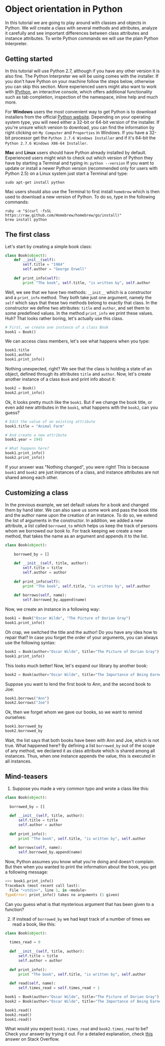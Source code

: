 Object orientation in Python
===

In this tutorial we are going to play around with classes and objects in Python.
We will create a class with several methods and attributes, analyze it carefully and see important differences between class attributes and instance attributes. 
To write Python commands we will use the plain Python Interpreter.


Getting started
---
In this tutorial will use Python 2.7, although if you have any other version it is also fine. The Python Interpreter we will be using comes with the installer. If you don't have Python on your machine follow the steps below, otherwise you can skip this section.
More experienced users might also want to work with [IPython](http://ipython.org/install.html), an interactive console, which offers additional functionality such as tab completion, inspection of the namespace, inline help and much more. 


For **Windows** users the most convenient way to get Python is to download installers from the official [Python website](https://www.python.org/download/). Depending on your operating system type, you will need either a 32-bit or 64-bit version of the installer.
If you're unsure which version to download, you can find the information by right clicking on `My Computer` and `Properties` in Windows. If you have a 32-bit processor get the `Python 2.7.6 Windows Installer` and if it's 64-bit the `Python 2.7.6 Windows X86-64 Installer`.

**Mac** and **Linux** users should have Python already installed by default. 
Experienced users might wish to check out which version of Python they have by starting a Terminal and typing in: 
```python --version```
If you want to update or install a newer Python version (recommended only for users with Python 2.5) on a Linux system just start a Terminal and type:
```
sudo apt-get install python
```
Mac users should also use the Terminal to first install `homebrew` which is then used to download a new version of Python. To do so, type in the following commands:
```
ruby -e "$(curl -fsSL https://raw.github.com/Homebrew/homebrew/go/install)"
brew install python
```

The first class
---
Let's start by creating a simple book class:
```python
class Book(object):
	def __init__(self):
		self.title = "1984"
		self.author = "George Orwell"
	
	def print_info(self):
		print "The book", self.title, "is written by", self.author

```

Well, we see that we have two methods: `__init__` which is a constructor and a `print_info` method.
They both take just one argument, namely the `self` which says that these two methods belong to exactly that class.
In the constructor we define two attributes: `title` and `author`, and set them to some predefined values.
In the method `print_info` we print these values. Huh? That looks rather boring, let's actually use this class.

```python
# First, we create one instance of a class Book
book1 = Book()
```

We can access class members, let's see what happens when you type:
```python
book1.title
book1.author
book1.print_info()
```
Nothing unexpected, right? 
We see that the class is holding a state of an object, defined through its attributes `title` and `author`.
Now, let's create another instance of a class `Book` and print info about it:
```python
book2 = Book()
book2.print_info()
```
Ok, it looks pretty much like the `book1`. But if we change the book title, or even add new attributes in the `book1`, what happens with the `book2`, can you guess?

```python
# Edit the value of an existing attribute
book1.title = "Animal Farm"

# And create a new attribute
book1.year = 1945

# What happens here?
book1.print_info()
book2.print_info()

```

If your answer was "Nothing changed", you were right! 
This is because `book1` and `book2` are just instances of a class, and instance attributes are not shared among each other.

Customizing a class
---
In the previous example, we set default values for a book and changed them by hand later.
We can also save us some work and pass the book title and the author name upon the creation of an instance.
To do so, we extend the list of arguments in the constructor. 
In addition, we added a new attribute, a list called `borrowed_to` which helps us keep the track of persons whom we borrowed our book to. 
For track keeping we create a new method, that takes the name as an argument and appends it to the list.

```python
class Book(object):
	
	borrowed_by = []
	
	def __init__(self, title, author):
		self.title = title
		self.author = author
		
	def print_info(self):
		print "The book", self.title, "is written by", self.author
		
	def borrows(self, name):
		self.borrowed_by.append(name)
```

Now, we create an instance in a following way:
```python
book1 = Book("Oscar Wilde", "The Picture of Dorian Gray")
book1.print_info()
```

Oh crap, we switched the title and the author! Do you have any idea how to repair that? 
In case you forget the order of your arguments, you can always use the following syntax:
```python
book1 = Book(author="Oscar Wilde", title="The Picture of Dorian Gray")
book1.print_info()
```
This looks much better! Now, let's expand our library by another book:
```python
book2 = Book(author="Oscar Wilde", title="The Importance of Being Earnest")
```

Suppose you want to lend the first book to Ann, and the second book to Joe:
```python
book1.borrows("Ann")
book2.borrows("Joe")
```
Ok, then we forget whom we gave our books, so we want to remind ourselves:
```python
book1.borrowed_by
book2.borrowed_by
```
Wait, the list says that both books have been with Ann and Joe, which is not true.
What happened here? By defining a list `borrowed_by` out of the scope of any method, 
we declared it as class attribute which is shared among all instances. 
Thus, when one instance appends the value, this is executed in all instances.


Mind-teasers
----
1. Suppose you made a very common typo and wrote a class like this:
  ```python
  class Book(object):
  	
  	borrowed_by = []
  	
  	def __init__(self, title, author):
  		self.title = title
  		self.author = author
  		
  	def print_info():
  		print "The book", self.title, "is written by", self.author
  		
  	def borrows(self, name):
  		self.borrowed_by.append(name)
  ```
  
  Now, Python assumes you know what you're doing and doesn't complain. But then when you wanted to print the information about the book, you get a following message:
  
  ```python
  >>> book1.print_info()
  Traceback (most recent call last):
    File "<stdin>", line 1, in <module>
  TypeError: print_info() takes no arguments (1 given)
  ```
  Can you guess what is that mysterious argument that has been given to a function?

2. If instead of `borrowed_by` we had kept track of a number of times we read a book, like this:
  ```python
  class Book(object):
  	
  	times_read = 0
  	
  	def __init__(self, title, author):
  		self.title = title
  		self.author = author
  		
  	def print_info():
  		print "The book", self.title, "is written by", self.author
  		
  	def read(self, name):
  		self.times_read = self.times_read + 1
  
  book1 = Book(author="Oscar Wilde", title="The Picture of Dorian Gray")
  book2 = Book(author="Oscar Wilde", title="The Importance of Being Earnest")
  
  book1.read()
  book2.read()
  book1.read()
  ```
  
  What would you expect `book1.times_read` and `book2.times_read` to be? Check your answer by trying it out. 
  For a detailed explanation, check [this](http://stackoverflow.com/questions/2923579/python-class-attribute) answer on Stack Overflow.
